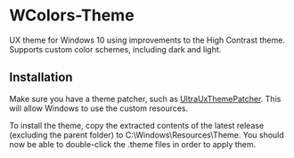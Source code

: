 # WColors-Theme
UX theme for Windows 10 using improvements to the High Contrast theme. Supports custom color schemes, including dark and light.

## Installation
Make sure you have a theme patcher, such as [UltraUxThemePatcher](https://mhoefs.eu/software_uxtheme.php?ref=syssel&lang=en). This will allow Windows to use the custom resources.

To install the theme, copy the extracted contents of the latest release (excluding the parent folder) to C:\Windows\Resources\Theme. You should now be able to double-click the .theme files in order to apply them. 

